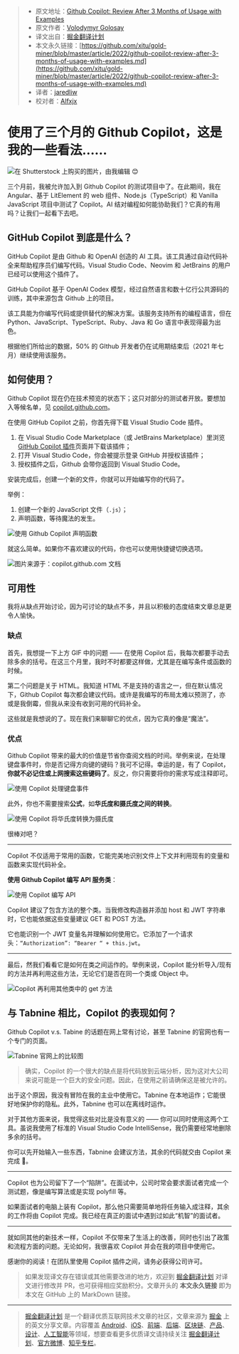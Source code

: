 > * 原文地址：[Github Copilot: Review After 3 Months of Usage with Examples](https://javascript.plainenglish.io/github-copilot-review-after-3-months-of-usage-with-examples-74335cd45478)
> * 原文作者：[Volodymyr Golosay](https://medium.com/@golosay)
> * 译文出自：[掘金翻译计划](https://github.com/xitu/gold-miner)
> * 本文永久链接：[https://github.com/xitu/gold-miner/blob/master/article/2022/github-copilot-review-after-3-months-of-usage-with-examples.md](https://github.com/xitu/gold-miner/blob/master/article/2022/github-copilot-review-after-3-months-of-usage-with-examples.md)
> * 译者：[jaredliw](https://github.com/jaredliw)
> * 校对者：[Alfxjx](https://github.com/Alfxjx)

# 使用了三个月的 Github Copilot，这是我的一些看法……

![在 Shutterstock 上购买的图片，由我编辑 😊](https://cdn-images-1.medium.com/max/2000/1*XADRDVUDatfS1oSAn_Cn8A.png)

三个月前，我被允许加入到 Github Copilot 的测试项目中了。在此期间，我在 Angular、基于 LitElement 的 web 组件、Node.js（TypeScript）和 Vanilla JavaScript 项目中测试了 Copilot。AI 结对编程如何能协助我们？它真的有用吗？让我们一起看下去吧。

## GitHub Copilot 到底是什么？

GitHub Copilot 是由 Github 和 OpenAI 创造的 AI 工具。该工具通过自动代码补全来帮助程序员们编写代码。Visual Studio Code、Neovim 和 JetBrains 的用户已经可以使用这个插件了。

GitHub Copilot 基于 OpenAI Codex 模型，经过自然语言和数十亿行公共源码的训练，其中来源包含 Github 上的项目。

该工具能为你编写代码或提供替代的解决方案。该服务支持所有的编程语言，但在 Python、JavaScript、TypeScript、Ruby、Java 和 Go 语言中表现得最为出色。

根据他们所给出的数据，50% 的 GIthub 开发者仍在试用期结束后（2021 年七月）继续使用该服务。

## 如何使用？

Github Copilot 现在仍在技术预览的状态下；这只对部分的测试者开放。要想加入等候名单，见 [copilot.github.com](https://copilot.github.com/)。

在使用 GitHub Copilot 之前，你首先得下载 Visual Studio Code 插件。

1. 在 Visual Studio Code Marketplace（或 JetBrains Marketplace）里浏览 [GitHub Copilot 插件](https://marketplace.visualstudio.com/items?itemName=GitHub.copilot)页面并下载该插件；
2. 打开 Visual Studio Code，你会被提示登录 GitHub 并授权该插件；
3. 授权插件之后，Github 会带你返回到 Visual Studio Code。

安装完成后，创建一个新的文件，你就可以开始编写你的代码了。

举例：

1. 创建一个新的 JavaScript 文件（`.js`）；
2. 声明函数，等待魔法的发生。

![使用 Github Copilot 声明函数](https://cdn-images-1.medium.com/max/2816/1*zEgoTPGdZVZ3hd5HmZJ9jg.gif)

就这么简单。如果你不喜欢建议的代码，你也可以使用快捷键切换选项。

![图片来源于：[copilot.github.com](https://copilot.github.com/) 文档](https://cdn-images-1.medium.com/max/4028/1*rp702SwCtPU2qYj91ZrQnQ.png)

## 可用性

我将从缺点开始讨论，因为可讨论的缺点不多，并且以积极的态度结束文章总是更令人愉快。

### 缺点

首先，我想提一下上方 GIF 中的问题 —— 在使用 Copilot 后，我每次都要手动去除多余的括号。在这三个月里，我时不时都要这样做，尤其是在编写条件或函数的时候。

第二个问题是关于 HTML。我知道 HTML 不是支持的语言之一，但在默认情况下，Github Copilot 每次都会建议代码。或许是我编写的布局太难以预测了，亦或是我倒霉，但我从来没有收到可用的代码补全。

这些就是我想说的了。现在我们来聊聊它的优点，因为它真的像是“魔法”。

### 优点

Github Copilot 带来的最大的价值是节省你查阅文档的时间。举例来说，在处理键盘事件时，你是否记得方向键的键码？我可不记得。幸运的是，有了 Copilot，**你就不必记住或上网搜索这些键码了**。反之，你只需要将你的需求写成注释即可。

![使用 Copilot 处理键盘事件](https://cdn-images-1.medium.com/max/3060/1*kVU6LD8_Ze7Qr8PbV21K3g.gif)

此外，你也不需要搜索**公式**，如**华氏度和摄氏度之间的转换**。

![使用 Copilot 将华氏度转换为摄氏度](https://cdn-images-1.medium.com/max/2532/1*xPZF0vI-C5IUwJ1rEFO8Hg.gif)

很棒对吧？

---

Copilot 不仅适用于常用的函数，它能完美地识别文件上下文并利用现有的变量和函数来实现代码补全。

**使用 Github Copilot 编写 API 服务类**：

![使用 Copilot 编写 API](https://cdn-images-1.medium.com/max/3516/1*XyCPuRbbpfWnqI6I4GTVZQ.gif)

Copilot 建议了包含方法的整个类。当我修改构造器并添加 host 和 JWT 字符串时，它也能依据这些变量建议 GET 和 POST 方法。

它也能识别一个 JWT 变量名并理解如何使用它。它添加了一个请求头：`“Authorization”: “Bearer “ + this.jwt`。

---

最后，然我们看看它是如何在类之间运作的。举例来说，Copilot 能分析导入/现有的方法并再利用这些方法，无论它们是否在同一个类或 Object 中。

![Copilot 再利用其他类中的 `get` 方法](https://cdn-images-1.medium.com/max/3520/1*fMoUv9i4QC_vN1Q5MeHTPA.gif)

## 与 Tabnine 相比，Copilot 的表现如何？

Github Copilot v.s. Tabine 的话题在网上常有讨论，甚至 Tabnine 的官网也有一个专门的页面。

![Tabnine 官网上的比较图](https://cdn-images-1.medium.com/max/4848/1*-fWg81zsA37J-jsU6_humQ.png)

> 确实，Copilot 的一个很大的缺点是将代码放到云端分析，因为这对大公司来说可能是一个巨大的安全问题。因此，在使用之前请确保这是被允许的。

出于这个原因，我没有冒险在我的主业中使用它。Tabnine 在本地运作；它能很好地保护你的隐私。此外，Tabnine 也可以在离线时运作。

对于其他方面来说，我觉得这些对比是没有意义的 —— 你可以同时使用这两个工具。虽说我使用了标准的 Visual Studio Code IntelliSense，我仍需要经常地删除多余的括号。

 你可以先开始输入一些东西，Tabnine 会建议方法，其余的代码就交由 Copilot 来完成 🤖。

---

Copilot 也为公司留下了一个“陷阱”。在面试中，公司时常会要求面试者完成一个测试题，像是编写算法或是实现 polyfill 等。

如果面试者的电脑上装有 Copilot，那么他只需要简单地将任务输入成注释，其余的工作将由 Copilot 完成。我已经在真正的面试中遇到过如此“机智”的面试者。

---

就如同其他的新技术一样，Copilot 不仅带来了生活上的改善，同时也引出了政策和流程方面的问题。无论如何，我很喜欢 Copilot 并会在我的项目中使用它。

感谢你的阅读！在团队里使用 Copilot 插件之间，请务必获得公司许可。

> 如果发现译文存在错误或其他需要改进的地方，欢迎到 [掘金翻译计划](https://github.com/xitu/gold-miner) 对译文进行修改并 PR，也可获得相应奖励积分。文章开头的 **本文永久链接** 即为本文在 GitHub 上的 MarkDown 链接。

---

> [掘金翻译计划](https://github.com/xitu/gold-miner) 是一个翻译优质互联网技术文章的社区，文章来源为 [掘金](https://juejin.im) 上的英文分享文章。内容覆盖 [Android](https://github.com/xitu/gold-miner#android)、[iOS](https://github.com/xitu/gold-miner#ios)、[前端](https://github.com/xitu/gold-miner#前端)、[后端](https://github.com/xitu/gold-miner#后端)、[区块链](https://github.com/xitu/gold-miner#区块链)、[产品](https://github.com/xitu/gold-miner#产品)、[设计](https://github.com/xitu/gold-miner#设计)、[人工智能](https://github.com/xitu/gold-miner#人工智能)等领域，想要查看更多优质译文请持续关注 [掘金翻译计划](https://github.com/xitu/gold-miner)、[官方微博](http://weibo.com/juejinfanyi)、[知乎专栏](https://zhuanlan.zhihu.com/juejinfanyi)。
